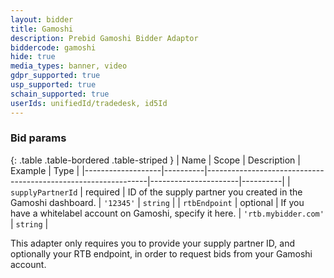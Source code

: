```yaml
---
layout: bidder
title: Gamoshi
description: Prebid Gamoshi Bidder Adaptor
biddercode: gamoshi
hide: true
media_types: banner, video
gdpr_supported: true
usp_supported: true
schain_supported: true
userIds: unifiedId/tradedesk, id5Id
---
```


### Bid params

{: .table .table-bordered .table-striped }
| Name              | Scope    | Description                                                   | Example              | Type     |
|-------------------|----------|---------------------------------------------------------------|----------------------|----------|
| `supplyPartnerId` | required | ID of the supply partner you created in the Gamoshi dashboard. | `'12345'`            | `string` |
| `rtbEndpoint`     | optional | If you have a whitelabel account on Gamoshi, specify it here. | `'rtb.mybidder.com'` | `string` |

This adapter only requires you to provide your supply partner ID, and optionally your RTB endpoint, in order to request
bids from your Gamoshi account.
